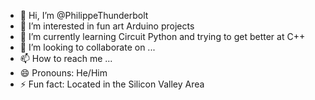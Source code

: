 - 👋 Hi, I’m @PhilippeThunderbolt
- 👀 I’m interested in fun art Arduino projects 
- 🌱 I’m currently learning Circuit Python and trying to get better at C++
- 💞️ I’m looking to collaborate on ...
- 📫 How to reach me ...
- 😄 Pronouns: He/Him
- ⚡ Fun fact: Located in the Silicon Valley Area

<!---
PhilippeThunderbolt/PhilippeThunderbolt is a ✨ special ✨ repository because its `README.md` (this file) appears on your GitHub profile.
You can click the Preview link to take a look at your changes.
--->
